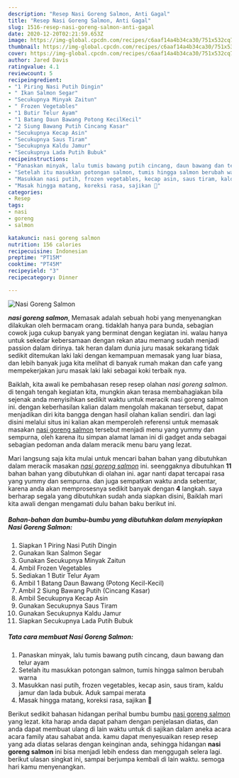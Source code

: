 ```yaml
---
description: "Resep Nasi Goreng Salmon, Anti Gagal"
title: "Resep Nasi Goreng Salmon, Anti Gagal"
slug: 1516-resep-nasi-goreng-salmon-anti-gagal
date: 2020-12-20T02:21:59.653Z
image: https://img-global.cpcdn.com/recipes/c6aaf14a4b34ca30/751x532cq70/nasi-goreng-salmon-foto-resep-utama.jpg
thumbnail: https://img-global.cpcdn.com/recipes/c6aaf14a4b34ca30/751x532cq70/nasi-goreng-salmon-foto-resep-utama.jpg
cover: https://img-global.cpcdn.com/recipes/c6aaf14a4b34ca30/751x532cq70/nasi-goreng-salmon-foto-resep-utama.jpg
author: Jared Davis
ratingvalue: 4.1
reviewcount: 5
recipeingredient:
- "1 Piring Nasi Putih Dingin"
- " Ikan Salmon Segar"
- "Secukupnya Minyak Zaitun"
- " Frozen Vegetables"
- "1 Butir Telur Ayam"
- "1 Batang Daun Bawang Potong KecilKecil"
- "2 Siung Bawang Putih Cincang Kasar"
- "Secukupnya Kecap Asin"
- "Secukupnya Saus Tiram"
- "Secukupnya Kaldu Jamur"
- "Secukupnya Lada Putih Bubuk"
recipeinstructions:
- "Panaskan minyak, lalu tumis bawang putih cincang, daun bawang dan telur ayam"
- "Setelah itu masukkan potongan salmon, tumis hingga salmon berubah warna"
- "Masukkan nasi putih, frozen vegetables, kecap asin, saus tiram, kaldu jamur dan lada bubuk. Aduk sampai merata"
- "Masak hingga matang, koreksi rasa, sajikan 🥰"
categories:
- Resep
tags:
- nasi
- goreng
- salmon

katakunci: nasi goreng salmon 
nutrition: 156 calories
recipecuisine: Indonesian
preptime: "PT15M"
cooktime: "PT45M"
recipeyield: "3"
recipecategory: Dinner

---
```



![Nasi Goreng Salmon](https://img-global.cpcdn.com/recipes/c6aaf14a4b34ca30/751x532cq70/nasi-goreng-salmon-foto-resep-utama.jpg)

<b><i>nasi goreng salmon</i></b>, Memasak adalah sebuah hobi yang menyenangkan dilakukan oleh bermacam orang. tidaklah hanya para bunda, sebagian cowok juga cukup banyak yang berminat dengan kegiatan ini. walau hanya untuk sekedar kebersamaan dengan rekan atau memang sudah menjadi passion dalam dirinya. tak heran dalam dunia juru masak sekarang tidak sedikit ditemukan laki laki dengan kemampuan memasak yang luar biasa, dan lebih banyak juga kita melihat di banyak rumah makan dan cafe yang mempekerjakan juru masak laki laki sebagai koki terbaik nya.

Baiklah, kita awali ke pembahasan resep resep olahan <i>nasi goreng salmon</i>. di tengah tengah kegiatan kita, mungkin akan terasa membahagiakan bila sejenak anda menyisihkan sedikit waktu untuk meracik nasi goreng salmon ini. dengan keberhasilan kalian dalam mengolah makanan tersebut, dapat menjadikan diri kita bangga dengan hasil olahan kalian sendiri. dan lagi disini melalui situs ini kalian akan memperoleh referensi untuk memasak masakan <u>nasi goreng salmon</u> tersebut menjadi menu yang yummy dan sempurna, oleh karena itu simpan alamat laman ini di gadget anda sebagai sebagian pedoman anda dalam meracik menu baru yang lezat.




Mari langsung saja kita mulai untuk mencari bahan bahan yang dibutuhkan dalam meracik masakan <u><i>nasi goreng salmon</i></u> ini. seenggaknya dibutuhkan <b>11</b> bahan bahan yang dibutuhkan di olahan ini. agar nanti dapat tercapai rasa yang yummy dan sempurna. dan juga sempatkan waktu anda sebentar, karena anda akan memprosesnya sedikit banyak dengan <b>4</b> langkah. saya berharap segala yang dibutuhkan sudah anda siapkan disini, Baiklah mari kita awali dengan mengamati dulu bahan baku berikut ini.

<!--inarticleads1-->

##### Bahan-bahan dan bumbu-bumbu yang dibutuhkan dalam menyiapkan Nasi Goreng Salmon:

1. Siapkan 1 Piring Nasi Putih Dingin
1. Gunakan  Ikan Salmon Segar
1. Gunakan Secukupnya Minyak Zaitun
1. Ambil  Frozen Vegetables
1. Sediakan 1 Butir Telur Ayam
1. Ambil 1 Batang Daun Bawang (Potong Kecil-Kecil)
1. Ambil 2 Siung Bawang Putih (Cincang Kasar)
1. Ambil Secukupnya Kecap Asin
1. Gunakan Secukupnya Saus Tiram
1. Gunakan Secukupnya Kaldu Jamur
1. Siapkan Secukupnya Lada Putih Bubuk




<!--inarticleads2-->

##### Tata cara membuat Nasi Goreng Salmon:

1. Panaskan minyak, lalu tumis bawang putih cincang, daun bawang dan telur ayam
1. Setelah itu masukkan potongan salmon, tumis hingga salmon berubah warna
1. Masukkan nasi putih, frozen vegetables, kecap asin, saus tiram, kaldu jamur dan lada bubuk. Aduk sampai merata
1. Masak hingga matang, koreksi rasa, sajikan 🥰




Berikut sedikit bahasan hidangan perihal bumbu bumbu <u>nasi goreng salmon</u> yang lezat. kita harap anda dapat paham dengan penjelasan diatas, dan anda dapat membuat ulang di lain waktu untuk di sajikan dalam aneka acara acara family atau sahabat anda. kamu dapat menyesuaikan resep resep yang ada diatas selaras dengan keinginan anda, sehingga hidangan <b>nasi goreng salmon</b> ini bisa menjadi lebih endess dan menggugah selera lagi. berikut ulasan singkat ini, sampai berjumpa kembali di lain waktu. semoga hari kamu menyenangkan.

